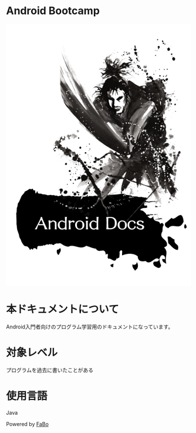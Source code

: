 Android Bootcamp 
=======

![](/img/title_android_docs.png)

# 本ドキュメントについて

Android入門者向けのプログラム学習用のドキュメントになっています。

# 対象レベル

プログラムを過去に書いたことがある

# 使用言語

Java

Powered by [FaBo](http://www.fabo.io)